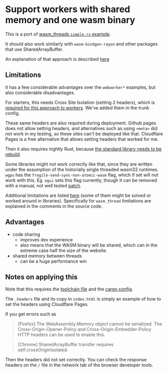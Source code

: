 # Support workers with shared memory and one wasm binary

This is a port of [wasm_threads `simple.rs` example](https://github.com/chemicstry/wasm_thread/tree/main?tab=readme-ov-file#simple).

It should also work similarly with `wasm-bindgen-rayon` and other packages that use SharedArrayBuffer.

An explanation of that approach is described [here](https://rustwasm.github.io/wasm-bindgen/examples/raytrace.html)

## Limitations

It has a few considerable advantages over the `webworker*` examples, but also considerable disadvantages.

For starters, this needs Cross Site Isolation (setting 2 headers), which is [required for this approach to workers](https://developer.mozilla.org/en-US/docs/Web/JavaScript/Reference/Global_Objects/SharedArrayBuffer#security_requirements).
We've added them in the trunk config.

These same headers are also required during deployment. Github pages does not allow setting headers, and alternatives such as using `<meta>` did not work in my testing, so these sites can't be deployed like that. Cloudflare Pages is a free alternative that allows setting headers that worked for me.

Then it also requires nightly Rust, because [the standard library needs to be rebuild](https://github.com/RReverser/wasm-bindgen-rayon?tab=readme-ov-file#building-rust-code).

Some libraries might not work correctly like that, since they are written under the assumption of the historially single threaded wasm32 runtimes. `wgpu` has the `fragile-send-sync-non-atomic-wasm` flag, which if set will not work with this. Eg. `egui` sets this flag currently, though it can be removed with a manual, not well tested [patch](https://github.com/9SMTM6/egui/commit/11b00084e34c8b0ff40bac82274291dff64c26db).

Additional limitations are listed [here](https://rustwasm.github.io/wasm-bindgen/examples/raytrace.html#caveats) (some of them might be solved or worked around in libraries). Specifically for `wasm_thread` limitations are explained in the comments in the source code.

## Advantages

* code sharing
  * improves dev experience
  * also means that the WASM binary will be shared, which can in the extreme case half the size of the website.
* shared memory between threads
  * can be a huge performance win

## Notes on applying this

Note that this requires the [toolchain file](./rust-toolchain.toml) and the [cargo config](.cargo/config.toml).

The `_headers` file and its copy in `index.html` is simply an example of how to set the headers using Cloudflare Pages.

If you get errors such as

> [Firefox] The WebAssembly.Memory object cannot be serialized. The Cross-Origin-Opener-Policy and Cross-Origin-Embedder-Policy HTTP headers can be used to enable this.

> [Chrome] SharedArrayBuffer transfer requires self.crossOriginIsolated.

Then the headers did not set correctly. You can check the response headers on the `/` file in the network tab of the browser developer tools.

